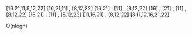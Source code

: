 [16,21,11,8,12,22]
[16,21,11] , [8,12,22]
[16,21] , [11] , [8,12,22]
[16] , [21] , [11] , [8,12,22]
[16,21] , [11] , [8,12,22]
[11,16,21] , [8,12,22]
[8,11,12,16,21,22]

O(nlogn)